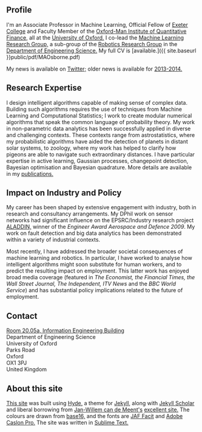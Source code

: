 ## Profile

I'm an Associate Professor in Machine Learning, Official Fellow of <a href="http://www.exeter.ox.ac.uk">Exeter College</a>  and Faculty Member of the <a href="http://www.oxford-man.ox.ac.uk">Oxford-Man Institute of Quantitative Finance,</a> all at the <a href="http://www.ox.ac.uk">University of Oxford.</a> I co-lead the <a href="http://www.robots.ox.ac.uk/~parg">Machine Learning Research Group,</a> a sub-group of the <a href="http://www.robots.ox.ac.uk/">Robotics Research Group</a> in the <a href="http://www.eng.ox.ac.uk/">Department of Engineering
Science.</a> My full CV is [available.]({{ site.baseurl }}public/pdf/MAOsborne.pdf)

My news is available on [Twitter;](http://twitter.com/maosbot) older news is available for <a href="{{ site.baseurl }}news">2013-2014.</a>


## Research Expertise

I design intelligent algorithms capable of making sense of complex data. Building such algorithms requires the use of techniques from Machine Learning and Computational Statistics; I work to create modular numerical algorithms that speak the common language of probability theory. My work in non-parametric data analytics has been successfully applied in diverse and challenging contexts. These contexts range from astrostatistics, where my probabilistic algorithms have aided the detection of planets in distant solar systems, to zoology, where my work has helped to clarify how pigeons are able to navigate such extraordinary distances. I have particular expertise in active learning, Gaussian processes, changepoint detection, Bayesian optimisation and Bayesian quadrature. More details are available in my <a href="{{ site.baseurl }}paperscode">publications.</a>

## Impact on Industry and Policy

My career has been shaped by extensive engagement with industry, both in research and consultancy arrangements. My DPhil work on sensor networks had significant influence on the EPSRC/Industry research project <a href="http://www.aladdinproject.org">ALADDIN,</a> winner of the <i> Engineer Award Aerospace and Defence 2009</i>. My work on fault detection and big data analytics has been demonstrated within a variety of industrial contexts. 

Most recently, I have addressed the broader societal consequences of machine learning and robotics. In particular, I have worked to analyse how intelligent algorithms might soon substitute for human workers, and to predict the resulting impact on employment. This latter work has enjoyed broad media coverage (featured in <i>The Economist, the Financial Times, the Wall Street Journal, The Independent, ITV News</i> and the <i>BBC World Service</i>) and has substantial policy implications related to the future of employment.

## Contact

<script language="JavaScript">
<!--
document.write('<a href="mailto:' + 'mosb' + '@' + 'robots.ox.ac.uk' + '">');
document.write('mosb' + '@' + 'robots.ox.ac.uk' + '</a>');
//-->
</script>
<a href="http://maps.google.co.uk/maps/ms?msid=208001318046621592827.00048522c12bce7ee270f&msa=0">Room 20.05a, Information Engineering Building</a>  
Department of Engineering Science  
University of Oxford  
Parks Road  
Oxford  
OX1 3PJ  
United Kingdom  

## About this site

[This site](https://github.com/mosb/robots-www,) was built using [Hyde,](https://github.com/poole/hyde) a theme for [Jekyll,](http://jekyllrb.com/) along with [Jekyll Scholar](https://github.com/inukshuk/jekyll-scholar) and liberal borrowing from [Jan-Willem can de Meent's](http://www.robots.ox.ac.uk/~jwvdm/) [excellent site.](https://github.com/jwvdm/robots-homepage) The colours are drawn from [base16,](http://chriskempson.github.io/base16/) and the fonts are [JAF Facit](https://typekit.com/fonts/jaf-facitweb) and [Adobe Caslon Pro.](https://typekit.com/fonts/adobe-caslon-pro) The site was written in [Sublime Text.](http://www.sublimetext.com/)


